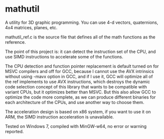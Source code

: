 # mathutil
A utility for 3D graphic programming. You can use 4-d vectors, quaternions, 4x4 matrices, planes, etc.

mathutil_ref.c is the source file that defines all of the math functions as the reference.

The point of this project is: it can detect the instruction set of the CPU, and use SIMD instructions to accelerate some of the functions.

The CPU detection and function pointer replacement is default turned on for MSVC compilers and off for GCC, because I cannot use the AVX intrinsics without using -mavx option in GCC, and if I use it, GCC will optimize all of the ref implements to use AVX instructions, which destroys the dynamic code selection concept of this library that wants to be compatible with variant CPUs, but it optimizes better than MSVC. But this also allow GCC to optimize the code more complete, as we can produce different binaries for each architecture of the CPUs, and use another way to choose them.

The acceleration design is based on x86 system, if you want to use it on ARM, the SIMD instruction acceleration is unavailable.

Tested on Windows 7, compiled with MinGW-w64, no error or warning reported.

